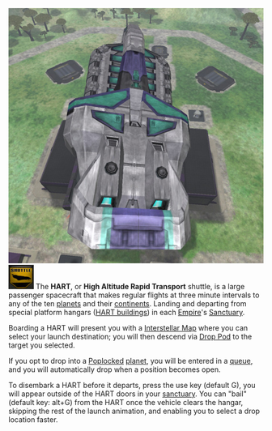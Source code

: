 ![](../images/Hart.jpg "fig:Hart.jpg")
![Image:HART-Icon.jpg](../images/HART-Icon.jpg "fig:Image:HART-Icon.jpg") The **HART**, or
**High Altitude Rapid Transport** shuttle, is a large passenger spacecraft that
makes regular flights at three minute intervals to any of the ten
[planets](../locations/Planet.md) and their
[continents](../locations/Continent.md). Landing and departing from special
platform hangars ([HART buildings](../locations/HART_building.md)) in each
[Empire](Empire.md)'s [Sanctuary](../locations/Sanctuary.md).

Boarding a HART will present you with a [Interstellar Map](Interstellar_Map.md)
where you can select your launch destination; you will then descend via
[Drop Pod](../items/Drop_Pod.md) to the target you selected.

If you opt to drop into a [Poplocked](Population_Lock.md)
[planet](../locations/Planet.md), you will be entered in a
[queue](Warp_queue.md), and you will automatically drop when a position becomes
open.

To disembark a HART before it departs, press the use key (default G), you will
appear outside of the HART doors in your [sanctuary](../locations/Sanctuary.md).
You can "bail" (default key: alt+G) from the HART once the vehicle clears the
hangar, skipping the rest of the launch animation, and enabling you to select a
drop location faster.


